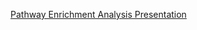 [Pathway Enrichment Analysis Presentation](https://ufhcc-bcbsr.github.io/pathway-enrichment-presentation/)
